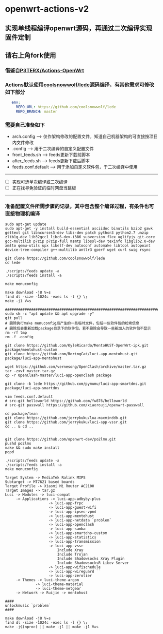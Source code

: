 # openwrt-actions-v2
## 实现单线程编译openwrt源码，再通过二次编译实现固件定制
## 请右上角fork使用
### 借鉴自[P3TERX/Actions-OpenWrt](https://github.com/P3TERX/Actions-OpenWrt)
### Actions默认使用[coolsnowwolf/lede](https://github.com/coolsnowwolf/lede)源码编译，有其他需求可修改如下部分
```yml
   env:
     REPO_URL: https://github.com/coolsnowwolf/lede
     REPO_BRANCH: master
```
### 需要自己准备如下
- arch.config --> 仅作架构修改的配置文件，知道自己机器架构的可直接按项目内文件修改
- .config --> 用于二次编译的自定义配置文件
- front_feeds.sh --> feeds更新下载前脚本
- after_feeds.sh --> feeds更新下载后脚本
- feeds.conf.default --> 用于添加自定义软件包，于二次编译中使用
---
- [ ] 实现可选单次编译或二次编译
- [ ] 正在找寻免验证的临时网盘当跳板
---
### 准备配置文件所需步骤的记录，其中包含整个编译过程，有条件也可直接物理机编译
```shell
sudo apt-get update
sudo apt-get -y install build-essential asciidoc binutils bzip2 gawk gettext git libncurses5-dev libz-dev patch python3 python2.7 unzip zlib1g-dev lib32gcc1 libc6-dev-i386 subversion flex uglifyjs git-core gcc-multilib p7zip p7zip-full msmtp libssl-dev texinfo libglib2.0-dev xmlto qemu-utils upx libelf-dev autoconf automake libtool autopoint device-tree-compiler g++-multilib antlr3 gperf wget curl swig rsync

git clone https://github.com/coolsnowwolf/lede
cd lede

./scripts/feeds update -a
./scripts/feeds install -a

make menuconfig

make download -j8 V=s
find dl -size -1024c -exec ls -l {} \;
make -j1 V=s

###############################################################################################
sudo sh -c "apt update && apt upgrade -y"
git pull
# 删除执行make menuconfig后产生的一些临时文件，包括一些软件包的检索信息
# 删除后会重新加载package目录下的软件包，若不删除会导致一些新加入的软件包不显示
rm -rf tmp
rm -f .config

git clone https://github.com/KyleRicardo/MentoHUST-OpenWrt-ipk.git package/mentohust-custom
git clone https://github.com/BoringCat/luci-app-mentohust.git package/luci-app-mentohust

wget https://github.com/vernesong/OpenClash/archive/master.tar.gz
tar -zxvf master.tar.gz
cp -r OpenClash-master/luci-app-openclash package

git clone -b lede https://github.com/pymumu/luci-app-smartdns.git package/luci-app-smartdns

vim feeds.conf.default
# src-git helloworld https://github.com/fw876/helloworld
# src-git passwall https://github.com/xiaorouji/openwrt-passwall

cd package/lean
git clone https://github.com/jerrykuku/lua-maxminddb.git
git clone https://github.com/jerrykuku/luci-app-vssr.git
cd .. & cd ..


git clone https://github.com/openwrt-dev/po2lmo.git
pushd po2lmo
make && sudo make install
popd

./scripts/feeds update -a
./scripts/feeds install -a
make menuconfig

Target System -> MediaTek Ralink MIPS
Subtarget -> MT7621 based boards
Target Profile -> Xiaomi Mi Router AC2100
Target Images -> tar.gz
Luci -> Modules -> luci-compat
     -> Applications -> luci-app-adbyby-plus
     			    -> luci-app-frpc
     			    -> luci-app-guest-wifi
     			    -> luci-app-ipsec-vpnd
     			    -> luci-app-mentohust
     			    -> luci-app-netdata `problem`
     			    -> luci-app-openclash
     			    -> luci-app-samba
     			    -> luci-app-smartdns-custom
     			    -> luci-app-statistics
     			    -> luci-app-transmission
     			    -> luci-app-vssr
     			        Include Xray
     			        Include Trojan
     			        Include Shadowsocks Xray Plugin
     			        Include ShadowsocksR Libev Server
     			    -> luci-app-wifischedule
     			    -> luci-app-wireguard ``
     			    -> luci-app-zerotier
     -> Themes -> luci-theme-argon
     		  -> luci-theme-material
     		  -> luci-theme-netgear
     -> Network -> Ruijie -> mentohust

####
unlockmusic `problem`
####

make download -j8 V=s
find dl -size -1024c -exec ls -l {} \;
make -j$(nproc) || make -j1 || make -j1 V=s
```
